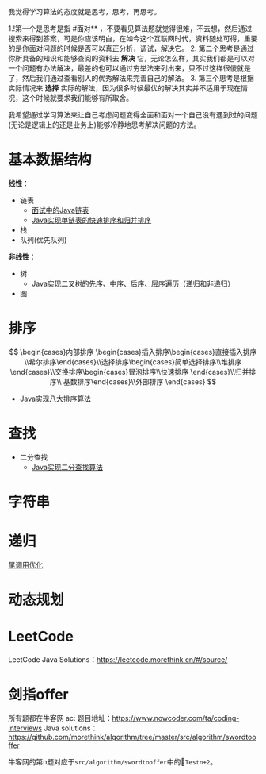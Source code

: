 
我觉得学习算法的态度就是思考，思考，再思考。

1.!第一个是思考是指  #面对** ，不要看见算法题就觉得很难，不去想，然后通过搜索来得到答案，可是你应该明白，在如今这个互联网时代，资料随处可得，重要的是你面对问题的时候是否可以真正分析，调试，解决它。
2. 第二个思考是通过你所具备的知识和能够查阅的资料去 **解决** 它，无论怎么样，其实我们都是可以对一个问题有办法解决，最差的也可以通过穷举法来列出来，只不过这样很傻就是了，然后我们通过查看别人的优秀解法来完善自己的解法。
3. 第三个思考是根据实际情况来 **选择** 实际的解法，因为很多时候最优的解决其实并不适用于现在情况，这个时候就要求我们能够有所取舍。


我希望通过学习算法来让自己考虑问题变得全面和面对一个自己没有遇到过的问题(无论是逻辑上的还是业务上)能够冷静地思考解决问题的方法。

# 基本数据结构

**线性**：

- 链表
    - [面试中的Java链表](http://www.cnblogs.com/morethink/p/7401101.html)
    - [Java实现单链表的快速排序和归并排序](http://www.cnblogs.com/morethink/p/8452914.html)
- 栈
- 队列(优先队列)

**非线性**：
- 树
    - [Java实现二叉树的先序、中序、后序、层序遍历（递归和非递归）](http://www.cnblogs.com/morethink/p/7265817.html)
- 图

# 排序
$$
\begin{cases}内部排序 \begin{cases}插入排序\begin{cases}直接插入排序\\希尔排序\end{cases}\\选择排序\begin{cases}简单选择排序\\堆排序\end{cases}\\交换排序\begin{cases}冒泡排序\\快速排序 \end{cases}\\归并排序\\
基数排序\end{cases}\\外部排序 \end{cases}
$$

- [Java实现八大排序算法](http://www.cnblogs.com/morethink/p/8419151.html)


# 查找

- 二分查找
    - [Java实现二分查找算法](http://www.cnblogs.com/morethink/p/8379475.html)

# 字符串

# 递归

[尾调用优化](http://www.ruanyifeng.com/blog/2015/04/tail-call.html)

# 动态规划



# LeetCode

LeetCode Java Solutions：https://leetcode.morethink.cn/#/source/

# 剑指offer

所有题都在牛客网 ac:
题目地址：https://www.nowcoder.com/ta/coding-interviews
Java solutions：https://github.com/morethink/algorithm/tree/master/src/algorithm/swordtooffer

牛客网的第n题对应于`src/algorithm/swordtooffer`中的`Testn+2`。
 